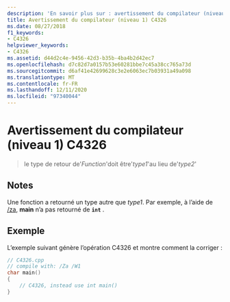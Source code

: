 ```yaml
---
description: 'En savoir plus sur : avertissement du compilateur (niveau 1) C4326'
title: Avertissement du compilateur (niveau 1) C4326
ms.date: 08/27/2018
f1_keywords:
- C4326
helpviewer_keywords:
- C4326
ms.assetid: d44d2c4e-9456-42d3-b35b-4ba4b2d42ec7
ms.openlocfilehash: d7c82d7a0157b53e60281bbe7c45a38cc765a73d
ms.sourcegitcommit: d6af41e42699628c3e2e6063ec7b03931a49a098
ms.translationtype: MT
ms.contentlocale: fr-FR
ms.lasthandoff: 12/11/2020
ms.locfileid: "97340044"
---
```

# <a name="compiler-warning-level-1-c4326"></a>Avertissement du compilateur (niveau 1) C4326

> le type de retour de'*Function*'doit être'*type1*'au lieu de'*type2*'

## <a name="remarks"></a>Notes

Une fonction a retourné un type autre que *type1*. Par exemple, à l’aide de [/za](../../build/reference/za-ze-disable-language-extensions.md), **main** n’a pas retourné de **`int`** .

## <a name="example"></a>Exemple

L’exemple suivant génère l’opération C4326 et montre comment la corriger :

```cpp
// C4326.cpp
// compile with: /Za /W1
char main()
{
    // C4326, instead use int main()
}
```
